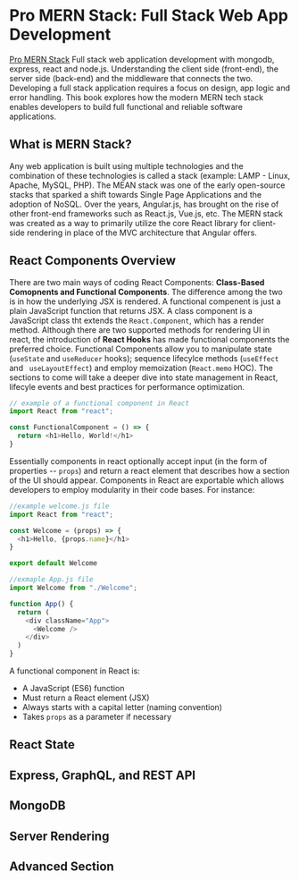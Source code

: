 [comment]: # (link this book {https://www.amazon.com/Pro-MERN-Stack-Development-Express/dp/1484243900})

# Pro MERN Stack: Full Stack Web App Development 
[Pro MERN Stack](https://www.amazon.com/Pro-MERN-Stack-Development-Express/dp/1484243900)
Full stack web application development with mongodb, express, react and node.js. Understanding the client side (front-end), the server side (back-end) and the middleware that connects the two. Developing a full stack application requires a focus on design, app logic and error handling. This book explores how the modern MERN tech stack enables developers to build full functional and reliable software applications. 

## What is MERN Stack?
Any web application is built using multiple technologies and the combination of these technologies is called a stack (example: LAMP - Linux, Apache, MySQL, PHP). The MEAN stack was one of the early open-source stacks that sparked a shift towards Single Page Applications and the adoption of NoSQL. Over the years, Angular.js, has brought on the rise of other front-end frameworks such as React.js, Vue.js, etc. The MERN stack was created as a way to primarily utilize the core React library for client-side rendering in place of the MVC architecture that Angular offers. 

## React Components Overview
There are two main ways of coding React Components: **Class-Based Comopnents and Functional Components**. The difference among the two is in how the underlying JSX is rendered. A functional compenent is just a plain JavaScript function that returns JSX. A class component is a JavaScript class tht extends the `React.Component`, which has a render method. Although there are two supported methods for rendering UI in react, the introduction of **React Hooks** has made functional components the preferred choice. Functional Components allow you to manipulate state (`useState` and `useReducer` hooks); sequence lifecylce methods (`useEffect` and ` useLayoutEffect`) and employ memoization (`React.memo` HOC). The sections to come will take a deeper dive into state management in React, lifecyle events and best practices for performance optimization. 

```javascript
// example of a functional component in React
import React from "react";

const FunctionalComponent = () => {
  return <h1>Hello, World!</h1> 
}
```

Essentially components in react optionally accept input (in the form of properties -- `props`) and return a react element that describes how a section of the UI should appear. Components in React are exportable which allows developers to employ modularity in their code bases. For instance: 

```javascript
//example welcome.js file 
import React from "react";

const Welcome = (props) => {
  <h1>Hello, {props.name}</h1>
}

export default Welcome

//exmaple App.js file 
import Welcome from "./Welcome";

function App() {
  return (
    <div className="App">
      <Welcome />
    </div>
  )
}
```

A functional component in React is: 
* A JavaScript (ES6) function 
* Must return a React element (JSX)
* Always starts with a capital letter (naming convention)
* Takes `props` as a parameter if necessary

## React State

## Express, GraphQL, and REST API 

## MongoDB

## Server Rendering 

## Advanced Section

